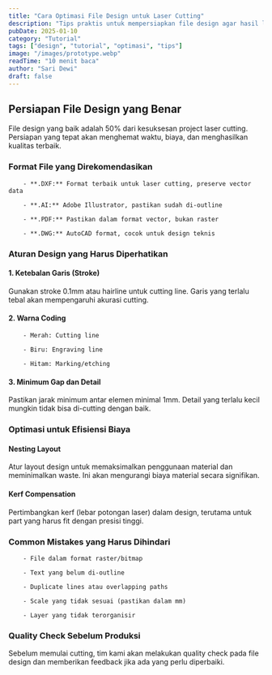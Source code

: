 ```yaml
---
title: "Cara Optimasi File Design untuk Laser Cutting"
description: "Tips praktis untuk mempersiapkan file design agar hasil laser cutting optimal dan biaya produksi efisien."
pubDate: 2025-01-10
category: "Tutorial"
tags: ["design", "tutorial", "optimasi", "tips"]
image: "/images/prototype.webp"
readTime: "10 menit baca"
author: "Sari Dewi"
draft: false
---
```


## Persiapan File Design yang Benar

File design yang baik adalah 50% dari kesuksesan project laser cutting. Persiapan yang tepat akan menghemat waktu, biaya, dan menghasilkan kualitas terbaik.

### Format File yang Direkomendasikan

        - **.DXF:** Format terbaik untuk laser cutting, preserve vector data

        - **.AI:** Adobe Illustrator, pastikan sudah di-outline

        - **.PDF:** Pastikan dalam format vector, bukan raster

        - **.DWG:** AutoCAD format, cocok untuk design teknis

### Aturan Design yang Harus Diperhatikan

#### 1. Ketebalan Garis (Stroke)

Gunakan stroke 0.1mm atau hairline untuk cutting line. Garis yang terlalu tebal akan mempengaruhi akurasi cutting.

#### 2. Warna Coding

        - Merah: Cutting line

        - Biru: Engraving line

        - Hitam: Marking/etching

#### 3. Minimum Gap dan Detail

Pastikan jarak minimum antar elemen minimal 1mm. Detail yang terlalu kecil mungkin tidak bisa di-cutting dengan baik.

### Optimasi untuk Efisiensi Biaya

#### Nesting Layout

Atur layout design untuk memaksimalkan penggunaan material dan meminimalkan waste. Ini akan mengurangi biaya material secara signifikan.

#### Kerf Compensation

Pertimbangkan kerf (lebar potongan laser) dalam design, terutama untuk part yang harus fit dengan presisi tinggi.

### Common Mistakes yang Harus Dihindari

        - File dalam format raster/bitmap

        - Text yang belum di-outline

        - Duplicate lines atau overlapping paths

        - Scale yang tidak sesuai (pastikan dalam mm)

        - Layer yang tidak terorganisir

### Quality Check Sebelum Produksi

Sebelum memulai cutting, tim kami akan melakukan quality check pada file design dan memberikan feedback jika ada yang perlu diperbaiki.